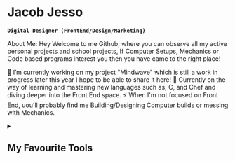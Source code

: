 # Jacob Jesso

**`Digital Designer (FrontEnd/Design/Marketing)`**

About Me: Hey Welcome to me Github, where you can observe all my active personal projects and school projects, If Computer Setups, Mechanics or Code based programs interest you then you have came to the right place!

🔭 I’m currently working on my project "Mindwave" which is still a work in progress later this year I hope to be able to share it here! 🌱 Currently on the way of learning and mastering new languages such as; C, and Chef and diving deeper into the Front End space. ⚡ When I'm not focused on Front End, uou'll probably find me Building/Designing Computer builds or messing with Mechanics.

<details>
  <summary><h2>My Favourite Tools</h2></summary>
  <-- Some badges are from http://github.com/Ileriayo/markdown-badges -->

  <h3> Programming and Markup Languages</h3>

  <p>
    <img align="left" alt="Git" width="600px" style="padding-right:40px;" src="https://custom-icon-badges.demolab.com/badge/Assembly-525252.svg?logo=asm-hex&logoColor=white" />
  </p>

Contact Me:

My Top Open Source Projects

Top Projects I've Contifuted To

Stats and Activity

